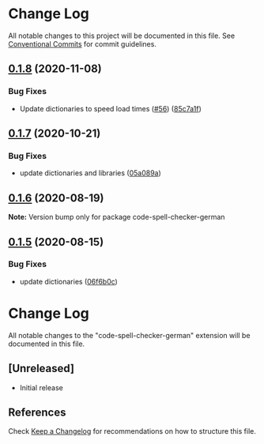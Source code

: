 # Change Log

All notable changes to this project will be documented in this file.
See [Conventional Commits](https://conventionalcommits.org) for commit guidelines.

## [0.1.8](https://github.com/streetsidesoftware/vscode-cspell-dict-extensions/compare/code-spell-checker-german@0.1.7...code-spell-checker-german@0.1.8) (2020-11-08)


### Bug Fixes

* Update dictionaries to speed load times ([#56](https://github.com/streetsidesoftware/vscode-cspell-dict-extensions/issues/56)) ([85c7a1f](https://github.com/streetsidesoftware/vscode-cspell-dict-extensions/commit/85c7a1f3363945594f6d86dbb7dae7f4c95a76e7))





## [0.1.7](https://github.com/streetsidesoftware/vscode-cspell-dict-extensions/compare/code-spell-checker-german@0.1.6...code-spell-checker-german@0.1.7) (2020-10-21)


### Bug Fixes

* update dictionaries and libraries ([05a089a](https://github.com/streetsidesoftware/vscode-cspell-dict-extensions/commit/05a089add3e0e3606ac1604df1539adfb272461f))





## [0.1.6](https://github.com/streetsidesoftware/vscode-cspell-dict-extensions/compare/code-spell-checker-german@0.1.5...code-spell-checker-german@0.1.6) (2020-08-19)

**Note:** Version bump only for package code-spell-checker-german





## [0.1.5](https://github.com/streetsidesoftware/vscode-cspell-dict-extensions/compare/code-spell-checker-german@0.1.4...code-spell-checker-german@0.1.5) (2020-08-15)


### Bug Fixes

* update dictionaries ([06f6b0c](https://github.com/streetsidesoftware/vscode-cspell-dict-extensions/commit/06f6b0cd9c011d55de841aa75591422a18d8a8f6))





# Change Log
All notable changes to the "code-spell-checker-german" extension will be documented in this file.

## [Unreleased]
- Initial release

## References
Check [Keep a Changelog](http://keepachangelog.com/) for recommendations on how to structure this file.
